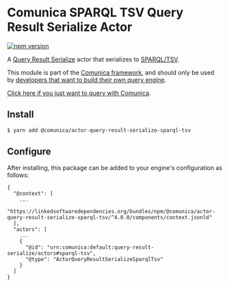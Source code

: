 # Comunica SPARQL TSV Query Result Serialize Actor

[![npm version](https://badge.fury.io/js/%40comunica%2Factor-query-result-serialize-sparql-tsv.svg)](https://www.npmjs.com/package/@comunica/actor-query-result-serialize-sparql-tsv)

A [Query Result Serialize](https://github.com/comunica/comunica/tree/master/packages/bus-query-result-serialize) actor that serializes to [SPARQL/TSV](https://www.w3.org/TR/sparql11-results-csv-tsv/).

This module is part of the [Comunica framework](https://github.com/comunica/comunica),
and should only be used by [developers that want to build their own query engine](https://comunica.dev/docs/modify/).

[Click here if you just want to query with Comunica](https://comunica.dev/docs/query/).

## Install

```bash
$ yarn add @comunica/actor-query-result-serialize-sparql-tsv
```

## Configure

After installing, this package can be added to your engine's configuration as follows:
```text
{
  "@context": [
    ...
    "https://linkedsoftwaredependencies.org/bundles/npm/@comunica/actor-query-result-serialize-sparql-tsv/^4.0.0/components/context.jsonld"
  ],
  "actors": [
    ...
    {
      "@id": "urn:comunica:default:query-result-serialize/actors#sparql-tsv",
      "@type": "ActorQueryResultSerializeSparqlTsv"
    }
  ]
}
```
